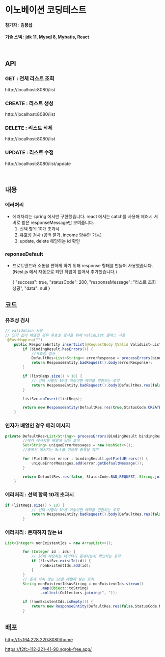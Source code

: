 # 이노베이션 코딩테스트

#### 참가자 : 김봉섭

#### 기술 스택 : jdk 11, Mysql 8, Mybatis, React

<br>

## API

### GET : 전체 리스트 조회

http://localhost:8080/list

### CREATE : 리스트 생성

http://localhost:8080/list

### DELETE : 리스트 삭제

http://localhost:8080/list

### UPDATE : 리스트 수정

http://localhost:8080/list/update

<br>

## 내용

### 에러처리

- 에러처리는 spring 에서만 구현했습니다. react 에서는 catch를 사용해 에러시 서버로 받은 responseMessage만 보여줍니다.
  1. 선택 항목 10개 초과시
  2. 유효성 검사 (공백 불가, income 양수만 가능)
  3. update, delete 해당하는 id 확인

### reponseDefault

- 프로트엔드와 소통을 편하게 하기 위해 response 형태를 만들어 사용했습니다. (Nest.js 에서 자동으로 되던 작업이 없어서 추가했습니다.)

  {
  "success": true,
  "statusCode": 200,
  "responseMessage": "리스트 조회 성공",
  "data": null
  }

## 코드

### 유효성 검사

```java
// validation 사용
// 인자 값이 배열인 경우 유효성 검사를 위해 ValidList 클래스 사용
 @PostMapping("")
    public ResponseEntity insertList(@RequestBody @Valid ValidList<ListReq> listReqs, BindingResult bindingResult) {
        if (bindingResult.hasErrors()) {
            //유효성 검사
            DefaultRes<List<String>> errorResponse = processErrors(bindingResult);
            return ResponseEntity.badRequest().body(errorResponse);
        }

        if (listReqs.size() > 10) {
            // 선택 사항이 10개 이상이면 에러를 반환하는 로직
            return ResponseEntity.badRequest().body(DefaultRes.res(false, StatusCode.BAD_REQUEST, "항목은 최대 10개 까지 선택 가능합니다."));
        }

        listSvc.doInsert(listReqs);

        return new ResponseEntity(DefaultRes.res(true,StatusCode.CREATED, ResponseMessage.CREATE_LIST), HttpStatus.OK);
    }
```

### 인자가 배열인 경우 에러 메시지

```java
private DefaultRes<List<String>> processErrors(BindingResult bindingResult) {
        //에러 메시지를 배열에 담는 로직
        Set<String> uniqueErrorMessages = new HashSet<>();
        //중복된 메시지는 Set를 이용해 중복을 제거

        for (FieldError error : bindingResult.getFieldErrors()) {
            uniqueErrorMessages.add(error.getDefaultMessage());
        }

        return DefaultRes.res(false, StatusCode.BAD_REQUEST, String.join(", ", uniqueErrorMessages));
    }

```

### 에러처리 : 선택 항목 10개 초과시

```java
if (listReqs.size() > 10) {
            // 선택 사항이 10개 이상이면 에러를 반환하는 로직
            return ResponseEntity.badRequest().body(DefaultRes.res(false, StatusCode.BAD_REQUEST, "항목은 최대 10개 까지 선택 가능합니다."));
        }
```

### 에러처리 : 존재하지 않는 Id

```java
List<Integer> nonExistentIds = new ArrayList<>();

        for (Integer id : ids) {
            // id에 해당하는 데이터가 존재하는지 확인하는 로직
            if (!listSvc.existId(id)) {
                nonExistentIds.add(id);
            }
        }
        // 존재 하지 않는 id를 배열에 넣는 로직
        String nonExistentIdsAsString = nonExistentIds.stream()
                .map(Object::toString)
                .collect(Collectors.joining(", "));

        if (!nonExistentIds.isEmpty()) {
            return new ResponseEntity(DefaultRes.res(false,StatusCode.NOT_FOUND,"일치하지 않는 아이디: " + nonExistentIdsAsString),HttpStatus.NOT_FOUND);
        }
```

## 배포

http://15.164.228.220:8080/home

https://f2fc-112-221-41-90.ngrok-free.app/
